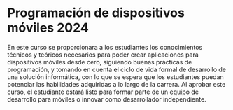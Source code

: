 # Programación de dispositivos móviles 2024
En este curso se proporcionara a los estudiantes los conocimientos técnicos y teóricos necesarios para poder crear aplicaciones para dispositivos móviles desde cero, siguiendo buenas prácticas de programación, y tomando en cuenta el ciclo de vida formal de desarrollo de una solución informática, con lo que se espera que los estudiantes puedan potenciar las habilidades adquiridas a lo largo de la carrera. Al aprobar este curso, el estudiante estará listo para formar parte de un equipo de desarrollo para móviles o innovar como desarrollador independiente.
